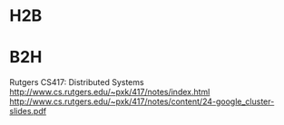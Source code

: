 # H2B


# B2H
Rutgers CS417: Distributed Systems 
<br>http://www.cs.rutgers.edu/~pxk/417/notes/index.html
<br>http://www.cs.rutgers.edu/~pxk/417/notes/content/24-google_cluster-slides.pdf







